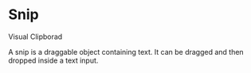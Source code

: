 # Snip
Visual Clipborad

A snip is a draggable object containing text. It can be dragged and then dropped inside a text input.
